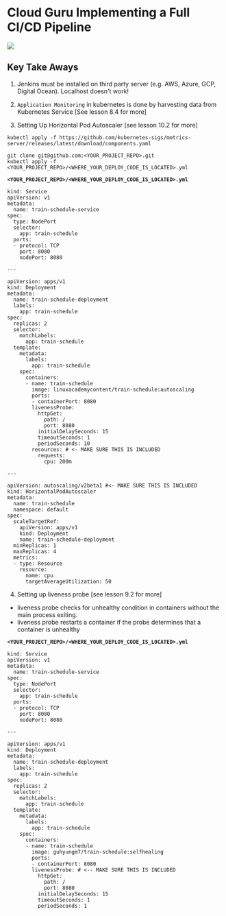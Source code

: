 # Cloud Guru Implementing a Full CI/CD Pipeline

<img src="https://user-images.githubusercontent.com/6856382/226251463-29f39f34-405b-4653-a5fb-9fbb4eb36f70.png">

## Key Take Aways

1. Jenkins must be installed on third party server (e.g. AWS, Azure, GCP, Digital Ocean). Localhost doesn't work!

2. `Application Monitoring` in kubernetes is done by harvesting data from Kubernetes Service [See lesson 8.4 for more]

3. Setting Up Horizontal Pod Autoscaler [see lesson 10.2 for more]

```
kubectl apply -f https://github.com/kubernetes-sigs/metrics-server/releases/latest/download/components.yaml

git clone git@github.com:<YOUR_PROJECT_REPO>.git
kubectl apply -f <YOUR_PROJECT_REPO>/<WHERE_YOUR_DEPLOY_CODE_IS_LOCATED>.yml
```

**`<YOUR_PROJECT_REPO>/<WHERE_YOUR_DEPLOY_CODE_IS_LOCATED>.yml`**
```
kind: Service
apiVersion: v1
metadata:
  name: train-schedule-service
spec:
  type: NodePort
  selector:
    app: train-schedule
  ports:
  - protocol: TCP
    port: 8080
    nodePort: 8080

---

apiVersion: apps/v1
kind: Deployment
metadata:
  name: train-schedule-deployment
  labels:
    app: train-schedule
spec:
  replicas: 2
  selector:
    matchLabels:
      app: train-schedule
  template:
    metadata:
      labels:
        app: train-schedule
    spec:
      containers:
      - name: train-schedule
        image: linuxacademycontent/train-schedule:autoscaling
        ports:
        - containerPort: 8080
        livenessProbe:
          httpGet:
            path: /
            port: 8080
          initialDelaySeconds: 15
          timeoutSeconds: 1
          periodSeconds: 10
        resources: # <- MAKE SURE THIS IS INCLUDED
          requests:
            cpu: 200m

---

apiVersion: autoscaling/v2beta1 #<- MAKE SURE THIS IS INCLUDED
kind: HorizontalPodAutoscaler
metadata:
  name: train-schedule
  namespace: default
spec:
  scaleTargetRef:
    apiVersion: apps/v1
    kind: Deployment
    name: train-schedule-deployment
  minReplicas: 1
  maxReplicas: 4
  metrics:
  - type: Resource
    resource:
      name: cpu
      targetAverageUtilization: 50
```

4. Setting up liveness probe [see lesson 9.2 for more]
- liveness probe checks for unhealthy condition in containers without the main process exiting.
- liveness probe restarts a container if the probe determines that a container is unhealthy


**`<YOUR_PROJECT_REPO>/<WHERE_YOUR_DEPLOY_CODE_IS_LOCATED>.yml`**
```
kind: Service
apiVersion: v1
metadata:
  name: train-schedule-service
spec:
  type: NodePort
  selector:
    app: train-schedule
  ports:
  - protocol: TCP
    port: 8080
    nodePort: 8080

---

apiVersion: apps/v1
kind: Deployment
metadata:
  name: train-schedule-deployment
  labels:
    app: train-schedule
spec:
  replicas: 2
  selector:
    matchLabels:
      app: train-schedule
  template:
    metadata:
      labels:
        app: train-schedule
    spec:
      containers:
      - name: train-schedule
        image: guhyungm7/train-schedule:selfhealing
        ports:
        - containerPort: 8080
        livenessProbe: # <-- MAKE SURE THIS IS INCLUDED
          httpGet:
            path: /
            port: 8080
          initialDelaySeconds: 15
          timeoutSeconds: 1
          periodSeconds: 1
```
